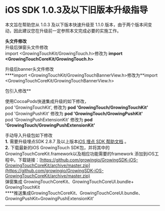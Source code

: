 # iOS SDK 1.0.3及以下旧版本升级指导

本文旨在帮助您从 1.0.3 及以下版本快速升级至 1.1.0 版本，由于两个版本间变动，因此建议您在升级前一定参照本文完成必要的实施工作。  
  
**头文件修改**  
升级后弹窗头文件修改  
import &lt;GrowingTouchKit/GrowingTouch.h&gt;修改为 **import &lt;GrowingTouchCoreKit/GrowingTouch.h&gt;**  
  
升级后banner头文件修改  
****import &lt;GrowingTouchKit/GrowingTouchBannerView.h&gt;修改为**import &lt;GrowingTouchCoreKit/GrowingTouchBannerView.h&gt;  
  
  
  
包引入修改**  
  
使用CocoaPods快速集成升级的如下修改，  
pod 'GrowingTouchKit', 修改为  **pod 'GrowingTouch/GrowingTouchKit'**  
pod 'GrowingPushKit'  修改为  **pod 'GrowingTouch/GrowingPushKit'**  
pod 'GrowingPushExtensionKit' 修改为 **pod 'GrowingTouch/GrowingPushExtensionKit'**  
  
手动导入升级包如下修改  
**1.** 需要升级埋点SDK 2.8.7 及以上版本[iOS 埋点 SDK 帮助文档](https://docs.growingio.com/docs/sdk-integration/ios-sdk/ios-mai-dian-sdk) 。  
**2.** 下载最新的iOS GrowingTouch SDK包，并将其中的GrowingTouchCoreKit.framework以及相应功能需要的framework 添加到iOS工程中。下载链接：[https://github.com/growingio/GrowingSDK-iOS-GrowingTouchCoreKit/archive/master.zip](https://github.com/growingio/GrowingSDK-iOS-GrowingTouchCoreKit/archive/master.zip)  
 弹窗集成 GrowingTouchCoreKit、GrowingTouchCoreUI.bundle+ GrowingTouchKit   
 ****推送集成GrowingTouchCoreKit、GrowingTouchCoreUI.bundle、GrowingPushKit+GrowingPushExtensionKit'

  
  
****

